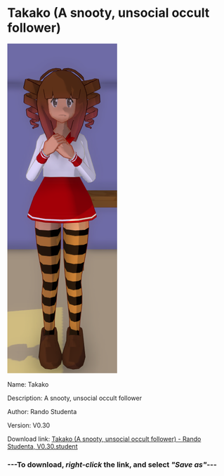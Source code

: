 # Takako (A snooty, unsocial occult follower)

<img src = "https://raw.githubusercontent.com/Arbiter1223/Daigaku-Gurashi-Custom-Students/master/Students/Files/Takako%20(A%20snooty%2C%20unsocial%20occult%20follower).png">

Name: Takako

Description: A snooty, unsocial occult follower

Author: Rando Studenta

Version: V0.30

Download link: <a href="https://raw.githubusercontent.com/Arbiter1223/Daigaku-Gurashi-Custom-Students/master/Students/Files/Takako%20(A%20snooty%2C%20unsocial%20occult%20follower)%20-%20Rando%20Studenta%2C%20V0.30.student">Takako (A snooty, unsocial occult follower) - Rando Studenta, V0.30.student</a>

### ---**To download, _right-click_ the link, and select _"Save as"_**---
